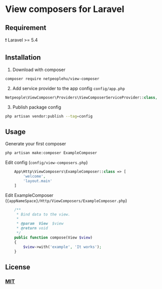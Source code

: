 # View composers for Laravel
###

## Requirement
❗️ Laravel >= 5.4

## Installation
1. Download with composer 
```bash
composer require netpeoplehu/view-composer
```
2. Add service provider to the app config `config/app.php`
```php
Netpeople\ViewComposer\Providers\ViewComposerServiceProvider::class,
```
3. Publish package config
```bash
php artisan vendor:publish --tag=config
````

## Usage
Generate your first composer
```bash
php artisan make:composer ExampleComposer
```

Edit config (`config/view-composers.php`)
```php
    App\Http\ViewComposers\ExampleComposer::class => [
        'welcome',
        'layout.main'
    ]
```

Edit ExampleComposer (`{appNameSpace}/Http/ViewComposers/ExampleComposer.php`)
```php
    /**
     * Bind data to the view.
     *
     * @param  View  $view
     * @return void
     */
    public function compose(View $view)
    {
        $view->with('example', 'It works');
    }
```

## License
### [MIT](https://opensource.org/licenses/MIT)
